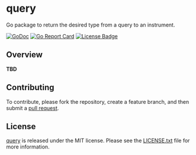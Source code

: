 # query

Go package to return the desired type from a query to an instrument.

[![GoDoc][godoc badge]][godoc link]
[![Go Report Card][report badge]][report card]
[![License Badge][license badge]][LICENSE.txt]


## Overview

**TBD**

## Contributing

To contribute, please fork the repository, create a feature branch, and then
submit a [pull request][].


## License

[query][] is released under the MIT license. Please see the [LICENSE.txt][]
file for more information.


[godoc badge]: https://godoc.org/github.com/gotmc/query?status.svg
[godoc link]: https://godoc.org/github.com/gotmc/query
[query]: https://github.com/gotmc/query
[LICENSE.txt]: https://github.com/gotmc/query/blob/master/LICENSE.txt
[license badge]: https://img.shields.io/badge/license-MIT-blue.svg
[pull request]: https://help.github.com/articles/using-pull-requests
[report badge]: https://goreportcard.com/badge/github.com/gotmc/query
[report card]: https://goreportcard.com/report/github.com/gotmc/query
